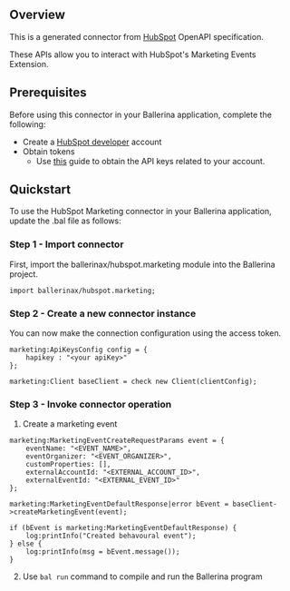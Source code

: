 ## Overview
This is a generated connector from [HubSpot](https://www.hubspot.com/) OpenAPI specification. 

These APIs allow you to interact with HubSpot's Marketing Events Extension.

## Prerequisites
Before using this connector in your Ballerina application, complete the following:
* Create a [HubSpot developer](https://developers.hubspot.com/) account
* Obtain tokens
    -  Use [this](https://knowledge.hubspot.com/integrations/how-do-i-get-my-hubspot-api-key?_ga=2.57958890.1140639136.1626730652-1097354510.1626409334) guide to obtain the API keys related to your account.

## Quickstart
To use the HubSpot Marketing connector in your Ballerina application, update the .bal file as follows:

### Step 1 - Import connector
First, import the ballerinax/hubspot.marketing module into the Ballerina project.
```ballerina
import ballerinax/hubspot.marketing;
```

### Step 2 - Create a new connector instance
You can now make the connection configuration using the access token.
```ballerina
marketing:ApiKeysConfig config = {
    hapikey : "<your apiKey>"
};

marketing:Client baseClient = check new Client(clientConfig);
```
### Step 3 - Invoke connector operation

1. Create a marketing event
```ballerina
marketing:MarketingEventCreateRequestParams event = {
    eventName: "<EVENT_NAME>",
    eventOrganizer: "<EVENT_ORGANIZER>",
    customProperties: [],
    externalAccountId: "<EXTERNAL_ACCOUNT_ID>",
    externalEventId: "<EXTERNAL_EVENT_ID>"
};

marketing:MarketingEventDefaultResponse|error bEvent = baseClient->createMarketingEvent(event);

if (bEvent is marketing:MarketingEventDefaultResponse) {
    log:printInfo("Created behavoural event");
} else {
    log:printInfo(msg = bEvent.message());
}
```

2. Use `bal run` command to compile and run the Ballerina program
